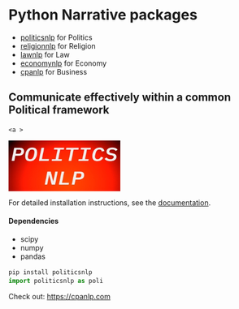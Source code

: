 # Python Narrative packages
- [politicsnlp](https://pypi.org/project/politicsnlp/) for Politics
- [religionnlp](https://pypi.org/project/religionnlp/) for Religion
- [lawnlp](https://pypi.org/project/lawnlp/) for Law
- [economynlp](https://pypi.org/project/economynlp/) for Economy
- [cpanlp](https://pypi.org/project/cpanlp/) for Business
## Communicate effectively within a common Political framework
    <a >
<img src="https://raw.githubusercontent.com/python-narrative/politicsnlp/main/politics.jpg" width = "220" height = "100" alt="logo" align=center />
</a>

For detailed installation instructions, see the
[documentation](https://cpanlp.com/documentation).

#### Dependencies
- scipy 
- numpy
- pandas
```python
pip install politicsnlp
import politicsnlp as poli
```


Check out: https://cpanlp.com